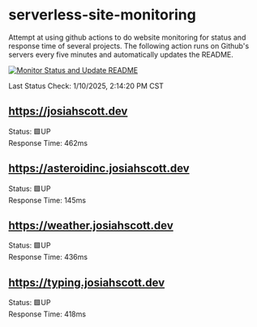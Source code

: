 # serverless-site-monitoring
Attempt at using github actions to do website monitoring for status and response time of several projects. The following action runs on Github's servers every five minutes and automatically updates the README.  

[![Monitor Status and Update README](https://github.com/JosiahSco/serverless-site-monitoring/actions/workflows/monitor.yaml/badge.svg)](https://github.com/JosiahSco/serverless-site-monitoring/actions/workflows/monitor.yaml)

Last Status Check: 1/10/2025, 2:14:20 PM CST

## https://josiahscott.dev
Status: 🟩UP  
Response Time: 462ms

## https://asteroidinc.josiahscott.dev
Status: 🟩UP  
Response Time: 145ms

## https://weather.josiahscott.dev
Status: 🟩UP  
Response Time: 436ms

## https://typing.josiahscott.dev
Status: 🟩UP  
Response Time: 418ms

